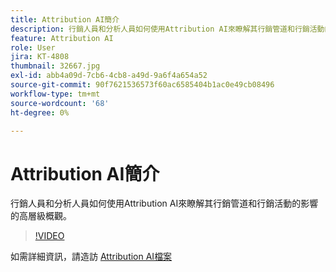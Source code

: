 ```yaml
---
title: Attribution AI簡介
description: 行銷人員和分析人員如何使用Attribution AI來瞭解其行銷管道和行銷活動的影響的高層級概觀。
feature: Attribution AI
role: User
jira: KT-4808
thumbnail: 32667.jpg
exl-id: abb4a09d-7cb6-4cb8-a49d-9a6f4a654a52
source-git-commit: 90f7621536573f60ac6585404b1ac0e49cb08496
workflow-type: tm+mt
source-wordcount: '68'
ht-degree: 0%

---
```


# Attribution AI簡介

行銷人員和分析人員如何使用Attribution AI來瞭解其行銷管道和行銷活動的影響的高層級概觀。

>[!VIDEO](https://video.tv.adobe.com/v/32667?quality=12&learn=on)

如需詳細資訊，請造訪 [Attribution AI檔案](https://experienceleague.adobe.com/docs/experience-platform/intelligent-services/attribution-ai/overview.html)
